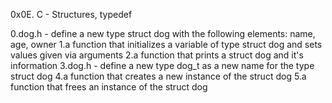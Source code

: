 0x0E. C - Structures, typedef

0.dog.h - define a new type struct dog with the following elements: name, age, owner
1.a function that initializes a variable of type struct dog and sets values given via arguments
2.a function that prints a struct dog and it's information
3.dog.h - define a new type dog_t as a new name for the type struct dog
4.a function that creates a new instance of the struct dog
5.a function that frees an instance of the struct dog
